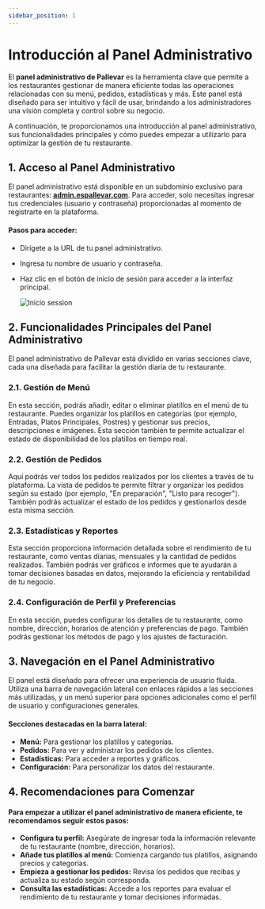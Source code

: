 ```yaml
---
sidebar_position: 1
---
```


# Introducción al Panel Administrativo

El **panel administrativo de Pallevar** es la herramienta clave que permite a los restaurantes gestionar de manera eficiente todas las operaciones relacionadas con su menú, pedidos, estadísticas y más. Este panel está diseñado para ser intuitivo y fácil de usar, brindando a los administradores una visión completa y control sobre su negocio.

A continuación, te proporcionamos una introducción al panel administrativo, sus funcionalidades principales y cómo puedes empezar a utilizarlo para optimizar la gestión de tu restaurante.

## 1. Acceso al Panel Administrativo

El panel administrativo está disponible en un subdominio exclusivo para restaurantes: **[admin.espallevar.com](https://admin.espallevar.com/)**. Para acceder, solo necesitas ingresar tus credenciales (usuario y contraseña) proporcionadas al momento de registrarte en la plataforma.


#### Pasos para acceder:
- Dirígete a la URL de tu panel administrativo.
- Ingresa tu nombre de usuario y contraseña.
- Haz clic en el botón de inicio de sesión para acceder a la interfaz principal.

  ![Inicio session](../../static/img/mimenu.pallevar.png)


## 2. Funcionalidades Principales del Panel Administrativo
El panel administrativo de Pallevar está dividido en varias secciones clave, cada una diseñada para facilitar la gestión diaria de tu restaurante.

### 2.1. Gestión de Menú
En esta sección, podrás añadir, editar o eliminar platillos en el menú de tu restaurante. Puedes organizar los platillos en categorías (por ejemplo, Entradas, Platos Principales, Postres) y gestionar sus precios, descripciones e imágenes. Esta sección también te permite actualizar el estado de disponibilidad de los platillos en tiempo real.

### 2.2. Gestión de Pedidos
Aquí podrás ver todos los pedidos realizados por los clientes a través de tu plataforma. La vista de pedidos te permite filtrar y organizar los pedidos según su estado (por ejemplo, "En preparación", "Listo para recoger"). También podrás actualizar el estado de los pedidos y gestionarlos desde esta misma sección.

### 2.3. Estadísticas y Reportes
Esta sección proporciona información detallada sobre el rendimiento de tu restaurante, como ventas diarias, mensuales y la cantidad de pedidos realizados. También podrás ver gráficos e informes que te ayudarán a tomar decisiones basadas en datos, mejorando la eficiencia y rentabilidad de tu negocio.

### 2.4. Configuración de Perfil y Preferencias
En esta sección, puedes configurar los detalles de tu restaurante, como nombre, dirección, horarios de atención y preferencias de pago. También podrás gestionar los métodos de pago y los ajustes de facturación.

## 3. Navegación en el Panel Administrativo
El panel está diseñado para ofrecer una experiencia de usuario fluida. Utiliza una barra de navegación lateral con enlaces rápidos a las secciones más utilizadas, y un menú superior para opciones adicionales como el perfil de usuario y configuraciones generales.

#### Secciones destacadas en la barra lateral:
- **Menú:** Para gestionar los platillos y categorías.
- **Pedidos:** Para ver y administrar los pedidos de los clientes.
- **Estadísticas:** Para acceder a reportes y gráficos.
- **Configuración:** Para personalizar los datos del restaurante.

## 4. Recomendaciones para Comenzar
#### Para empezar a utilizar el panel administrativo de manera eficiente, te recomendamos seguir estos pasos:

- **Configura tu perfil:** Asegúrate de ingresar toda la información relevante de tu restaurante (nombre, dirección, horarios).
- **Añade tus platillos al menú:** Comienza cargando tus platillos, asignando precios y categorías.
- **Empieza a gestionar los pedidos:** Revisa los pedidos que recibas y actualiza su estado según corresponda.
- **Consulta las estadísticas:** Accede a los reportes para evaluar el rendimiento de tu restaurante y tomar decisiones informadas.

 